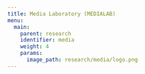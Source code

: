 ```yaml
---
title: Media Laboratory (MEDIALAB)
menu:
  main:
    parent: research
    identifier: media
    weight: 4
    params:
      image_path: research/media/logo.png
---
```

